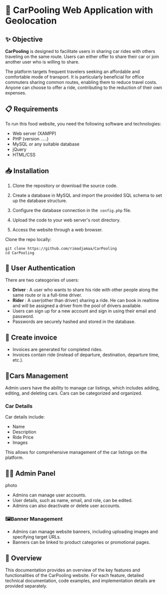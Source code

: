 #    🚗 CarPooling Web Application with Geolocation



## ✨  Objective
  **CarPooling** is designed to facilitate users in sharing car rides with others traveling on the same route. Users can either offer to share their car or join another user who is willing to share.

The platform targets frequent travelers seeking an affordable and comfortable mode of transport. It is particularly beneficial for office commuters sharing common routes, enabling them to reduce travel costs. Anyone can choose to offer a ride, contributing to the reduction of their own expenses.

## 📋 Requirements
To run this food website, you need the following software and technologies:

- Web server (XAMPP)
- PHP (version .....)
- MySQL or any suitable database
- jQuery
- HTML/CSS

## 📥  Installation
1. Clone the repository or download the source code.

3. Create a database in MySQL and import the provided SQL schema to set up the database structure.

5. Configure the database connection in the` config.php` file.

7. Upload the code to your web server's root directory.

9. Access the website through a web browser.

Clone the repo locally:
```shell
git clone https://github.com/rimadjamaa/CarPooling
cd CarPooling
```
## 🧑 User  Authentication
There are two cateogories of users:
- **Driver** : A user who wants to share his ride with other people along the same route or is a full-time driver.
- **Rider** : A user(other than driver) sharing a ride. He can book in realtime and will be assigned a driver from the pool of drivers available.
- Users can sign up for a new account and sign in using their email and password.
- Passwords are securely hashed and stored in the database.

## 🧾 Create invoice
- Invoices are generated for completed rides.
- Invoices contain ride (instead of departure, destination, departure time, etc.).

## 🚗Cars Management

Admin users have the ability to manage car listings, which includes adding, editing, and deleting cars. Cars can be categorized and organized.

### Car Details

Car details include:
- Name
- Description
- Ride Price
- Images

This allows for comprehensive management of the car listings on the platform.


## 👨‍💼 Admin Panel
photo
- Admins can manage user accounts.
- User details, such as name, email, and role, can be edited.
- Admins can also deactivate or delete user accounts.

### 🖼️Banner Management
- Admins can manage website banners, including uploading images and specifying target URLs.
- Banners can be linked to product categories or promotional pages.

## 📖  Overview
This documentation provides an overview of the key features and functionalities of the CarPooling website. For each feature, detailed technical documentation, code examples, and implementation details are provided separately.

